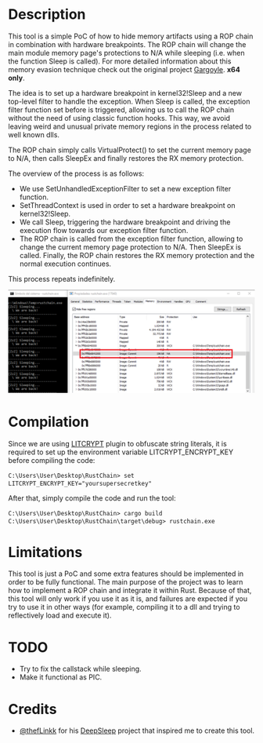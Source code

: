 # Description

This tool is a simple PoC of how to hide memory artifacts using a ROP chain in combination with hardware breakpoints. The ROP chain will change the main module memory page's protections to N/A while sleeping (i.e. when the function Sleep is called). For more detailed information about this memory evasion technique check out the original project [Gargoyle](https://github.com/JLospinoso/gargoyle). **x64 only**.

The idea is to set up a hardware breakpoint in kernel32!Sleep and a new top-level filter to handle the exception. When Sleep is called, the exception filter function set before is triggered, allowing us to call the ROP chain without the need of using classic function hooks. This way, we avoid leaving weird and unusual private memory regions in the process related to well known dlls.

The ROP chain simply calls VirtualProtect() to set the current memory page to N/A, then calls SleepEx and finally restores the RX memory protection. 

The overview of the process is as follows:
* We use SetUnhandledExceptionFilter to set a new exception filter function.
* SetThreadContext is used in order to set a hardware breakpoint on kernel32!Sleep.
* We call Sleep, triggering the hardware breakpoint and driving the execution flow towards our exception filter function.
* The ROP chain is called from the exception filter function, allowing to change the current memory page protection to N/A. Then SleepEx is called. Finally, the ROP chain restores the RX memory protection and the normal execution continues.

This process repeats indefinitely.

![N/A memory protection is set while sleeping](/images/NA.png "N/A memory protection is set while sleeping")

# Compilation 

Since we are using [LITCRYPT](https://github.com/anvie/litcrypt.rs) plugin to obfuscate string literals, it is required to set up the environment variable LITCRYPT_ENCRYPT_KEY before compiling the code:

	C:\Users\User\Desktop\RustChain> set LITCRYPT_ENCRYPT_KEY="yoursupersecretkey"

After that, simply compile the code and run the tool:

	C:\Users\User\Desktop\RustChain> cargo build
	C:\Users\User\Desktop\RustChain\target\debug> rustchain.exe

# Limitations

This tool is just a PoC and some extra features should be implemented in order to be fully functional. The main purpose of the project was to learn how to implement a ROP chain and integrate it within Rust. Because of that, this tool will only work if you use it as it is, and failures are expected if you try to use it in other ways (for example, compiling it to a dll and trying to reflectively load and execute it).

# TODO

* Try to fix the callstack while sleeping.
* Make it functional as PIC.

# Credits

* [@thefLinkk](https://twitter.com/thefLinkk) for his [DeepSleep](https://github.com/thefLink/DeepSleep) project that inspired me to create this tool.
